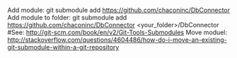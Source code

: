 Add module: git submodule add https://github.com/chaconinc/DbConnector
Add module to folder: git submodule add https://github.com/chaconinc/DbConnector <your_folder>/DbConnector
#See: http://git-scm.com/book/en/v2/Git-Tools-Submodules
Move moduel: http://stackoverflow.com/questions/4604486/how-do-i-move-an-existing-git-submodule-within-a-git-repository
